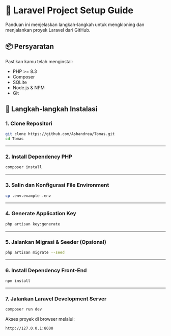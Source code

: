 # 🚀 Laravel Project Setup Guide

Panduan ini menjelaskan langkah-langkah untuk mengkloning dan menjalankan proyek Laravel dari GitHub.

## 📦 Persyaratan

Pastikan kamu telah menginstal:
- PHP >= 8.3
- Composer
- SQLite
- Node.js & NPM
- Git

## 🧪 Langkah-langkah Instalasi

### 1. Clone Repositori

```bash
git clone https://github.com/Ashandrea/Tomas.git
cd Tomas
````

---

### 2. Install Dependency PHP

```bash
composer install
```

---

### 3. Salin dan Konfigurasi File Environment

```bash
cp .env.example .env
```


---

### 4. Generate Application Key

```bash
php artisan key:generate
```

---

### 5. Jalankan Migrasi & Seeder (Opsional)

```bash
php artisan migrate --seed
```


---

### 6. Install Dependency Front-End

```bash
npm install
```

---

### 7. Jalankan Laravel Development Server

```bash
composer run dev
```

Akses proyek di browser melalui:

```
http://127.0.0.1:8000
```
